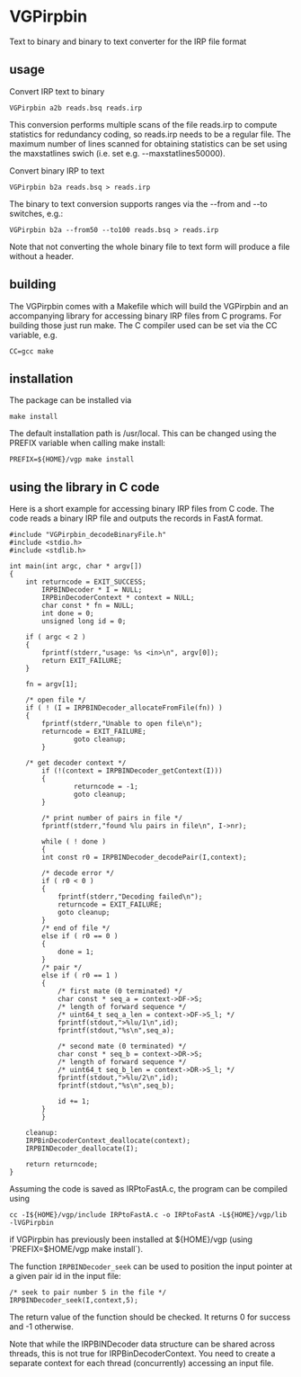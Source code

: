 # VGPirpbin
Text to binary and binary to text converter for the IRP file format

## usage

Convert IRP text to binary

```
VGPirpbin a2b reads.bsq reads.irp
```

This conversion performs multiple scans of the file reads.irp to compute
statistics for redundancy coding, so reads.irp needs to be a regular file.
The maximum number of lines scanned for obtaining statistics can be set
using the maxstatlines swich (i.e. set e.g. --maxstatlines50000).

Convert binary IRP to text

```
VGPirpbin b2a reads.bsq > reads.irp
```

The binary to text conversion supports ranges via the --from and --to
switches, e.g.:

```
VGPirpbin b2a --from50 --to100 reads.bsq > reads.irp
```

Note that not converting the whole binary file to text form will produce a
file without a header.

## building

The VGPirpbin comes with a Makefile which will build the VGPirpbin and an
accompanying library for accessing binary IRP files from C programs. For
building those just run make. The C compiler used can be set via the CC
variable, e.g.

```
CC=gcc make
```

## installation

The package can be installed via

```
make install
```

The default installation path is /usr/local. This can be changed using the
PREFIX variable when calling make install:

```
PREFIX=${HOME}/vgp make install
```

## using the library in C code

Here is a short example for accessing binary IRP files from C code. The code
reads a binary IRP file and outputs the records in FastA format.

```
#include "VGPirpbin_decodeBinaryFile.h"
#include <stdio.h>
#include <stdlib.h>

int main(int argc, char * argv[])
{
	int returncode = EXIT_SUCCESS;
        IRPBINDecoder * I = NULL;
        IRPBinDecoderContext * context = NULL;
        char const * fn = NULL;
        int done = 0;
        unsigned long id = 0;

	if ( argc < 2 )
	{
		fprintf(stderr,"usage: %s <in>\n", argv[0]);
		return EXIT_FAILURE;
	}
	
	fn = argv[1];

	/* open file */
	if ( ! (I = IRPBINDecoder_allocateFromFile(fn)) )
	{
		fprintf(stderr,"Unable to open file\n");
		returncode = EXIT_FAILURE;
                goto cleanup;
        }

	/* get decoder context */
        if (!(context = IRPBINDecoder_getContext(I)))
        {
                returncode = -1;
                goto cleanup;
        }
        
        /* print number of pairs in file */
        fprintf(stderr,"found %lu pairs in file\n", I->nr);
        
        while ( ! done )
        {
		int const r0 = IRPBINDecoder_decodePair(I,context);
        
		/* decode error */
		if ( r0 < 0 )
		{
			fprintf(stderr,"Decoding failed\n");
			returncode = EXIT_FAILURE;
			goto cleanup;
		}
		/* end of file */
		else if ( r0 == 0 )
		{
			done = 1;
		}
		/* pair */
		else if ( r0 == 1 )
		{
			/* first mate (0 terminated) */
			char const * seq_a = context->DF->S;
			/* length of forward sequence */
			/* uint64_t seq_a_len = context->DF->S_l; */
			fprintf(stdout,">%lu/1\n",id);
			fprintf(stdout,"%s\n",seq_a);

			/* second mate (0 terminated) */
			char const * seq_b = context->DR->S;
			/* length of forward sequence */
			/* uint64_t seq_b_len = context->DR->S_l; */
			fprintf(stdout,">%lu/2\n",id);
			fprintf(stdout,"%s\n",seq_b);
			
			id += 1;
		}
        }

	cleanup:
	IRPBinDecoderContext_deallocate(context);
	IRPBINDecoder_deallocate(I);

	return returncode;
}
```

Assuming the code is saved as IRPtoFastA.c, the program can be compiled
using

```
cc -I${HOME}/vgp/include IRPtoFastA.c -o IRPtoFastA -L${HOME}/vgp/lib -lVGPirpbin
```

if VGPirpbin has previously been installed at ${HOME}/vgp (using
`PREFIX=$HOME/vgp make install`).

The function `IRPBINDecoder_seek` can be used to position the input pointer
at a given pair id in the input file:

```
/* seek to pair number 5 in the file */
IRPBINDecoder_seek(I,context,5);
```

The return value of the function should be checked. It returns 0 for success
and -1 otherwise.

Note that while the IRPBINDecoder data structure can be shared across
threads, this is not true for IRPBinDecoderContext.  You need to create a
separate context for each thread (concurrently) accessing an input file.

